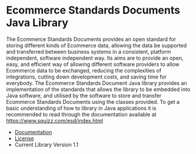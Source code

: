 # Ecommerce Standards Documents Java Library
The Ecommerce Standards Documents provides an open standard for storing different kinds of Ecommerce data, allowing the data be supported and transferred between business systems in a consistent, platform independent, software independent way. 
Its aims are to provide an open, easy, and efficient way of allowing different software providers to allow Ecommerce data to be exchanged, reducing the complexities of integrations, cutting down development costs, and saving time for everybody.
The Ecommerce Standards Document Java library provides an implementation of the standards that allows the library to be embedded into Java software, and utilised by the software to store and transfer Ecommerce Standards Documents using the classes provided.
To get a basic understanding of how to library in Java applications it is recommended to read through the documentation available at https://www.squizz.com/esd/index.html

- [Documentation](https://www.squizz.com/esd/index.html)
- [License](LICENSE)
- Current Library Version 1.1